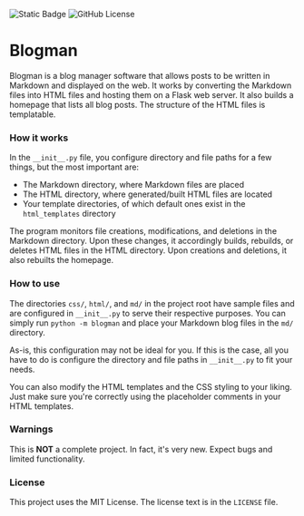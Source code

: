 ![Static Badge](https://img.shields.io/badge/version-0.0.1-blue)
![GitHub License](https://img.shields.io/github/license/CrazyWillBear/blogman)


# Blogman
Blogman is a blog manager software that allows posts to be written in Markdown and displayed on the web. It works by converting the Markdown files into HTML files and hosting them on a Flask web server. It also builds a homepage that lists all blog posts. The structure of the HTML files is templatable.


### How it works
In the `__init__.py` file, you configure directory and file paths for a few things, but the most important are:

-  The Markdown directory, where Markdown files are placed
-  The HTML directory, where generated/built HTML files are located
-  Your template directories, of which default ones exist in the `html_templates` directory

The program monitors file creations, modifications, and deletions in the Markdown directory. Upon these changes, it accordingly builds, rebuilds, or deletes HTML files in the HTML directory. Upon creations and deletions, it also rebuilts the homepage.


### How to use
The directories `css/`, `html/`, and `md/` in the project root have sample files and are configured in `__init__.py` to serve their respective purposes. You can simply run `python -m blogman` and place your Markdown blog files in the `md/` directory.

As-is, this configuration may not be ideal for you. If this is the case, all you have to do is configure the directory and file paths in `__init__.py` to fit your needs.

You can also modify the HTML templates and the CSS styling to your liking. Just make sure you're correctly using the placeholder comments in your HTML templates.


### Warnings
This is **NOT** a complete project. In fact, it's very new. Expect bugs and limited functionality.


### License
This project uses the MIT License. The license text is in the `LICENSE` file.
